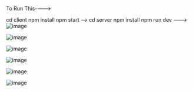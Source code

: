 To Run This---->

cd client
npm install
npm start
-->
cd server
npm install
npm run dev
--->
![image](https://github.com/user-attachments/assets/217abddc-0fe8-4ced-bdb5-5611f81bafa4)


![image](https://github.com/user-attachments/assets/8410bfab-89fd-4ca8-acea-27f0e2b730cb)

![image](https://github.com/user-attachments/assets/2a245a9a-2fde-42d1-9169-6e1a0ae8cbbc)

![image](https://github.com/user-attachments/assets/5dcc8c8b-ef49-4df2-b1da-519829e5b203)

![image](https://github.com/user-attachments/assets/b9b85568-4363-4311-95fa-62c447bdec72)

![image](https://github.com/user-attachments/assets/a00e966f-bf23-423b-825d-1fbb1a094678)







